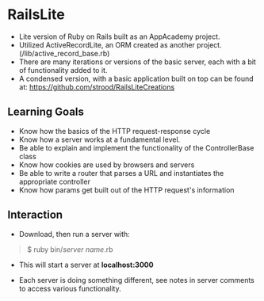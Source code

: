 # RailsLite

- Lite version of Ruby on Rails built as an AppAcademy project.
- Utilized ActiveRecordLite, an ORM created as another
  project. (/lib/active_record_base.rb)
- There are many iterations or versions of the basic server, each with a bit of
  functionality added to it.
- A condensed version, with a basic application built on top can be found at:
  https://github.com/strood/RailsLiteCreations

## Learning Goals

- Know how the basics of the HTTP request-response cycle
- Know how a server works at a fundamental level.
- Be able to explain and implement the functionality of the ControllerBase class
- Know how cookies are used by browsers and servers
- Be able to write a router that parses a URL and instantiates the appropriate controller
- Know how params get built out of the HTTP request's information

## Interaction

- Download, then run a server with:
> $ ruby bin/*server name*.rb

- This will start a server at **localhost:3000**

- Each server is doing something different, see notes in server comments to access
  various functionality.
